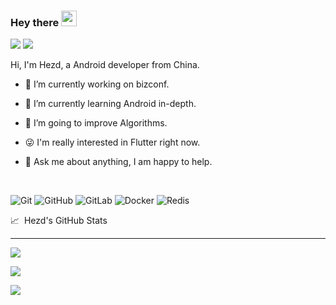 
### Hey there <img src="https://media.giphy.com/media/hvRJCLFzcasrR4ia7z/giphy.gif" width="25px">

![](https://visitor-badge.glitch.me/badge?page_id=hezd.hezd) ![](https://img.shields.io/github/last-commit/hezd/hezd)
<br />

Hi, I'm Hezd, a Android developer from China.

- 👨 I’m currently working on bizconf.

- 🌱 I’m currently learning Android in-depth.

- 🤔 I’m going to improve Algorithms.

- 😜 I'm really interested in Flutter right now.

- 💬 Ask me about anything, I am happy to help.



<br />

![Git](https://img.shields.io/badge/-Git-black?style=flat-square&logo=git)
![GitHub](https://img.shields.io/badge/-GitHub-181717?style=flat-square&logo=github)
![GitLab](https://img.shields.io/badge/-GitLab-FCA121?style=flat-square&logo=gitlab)
![Docker](https://img.shields.io/badge/-Android-black?style=flat-square&logo=android)
![Redis](https://img.shields.io/badge/-Flutter-black?style=flat-square&logo=flutter)


<div>📈&nbsp;&nbsp;Hezd's GitHub Stats</div>

---

![](https://github-readme-stats.vercel.app/api/top-langs/?username=hezd&layout=compact)

![](https://github-readme-stats.vercel.app/api?username=hezd&show_icons=true\&hide=stars,issues)

![](https://github-readme-streak-stats.herokuapp.com/?user=hezd)

